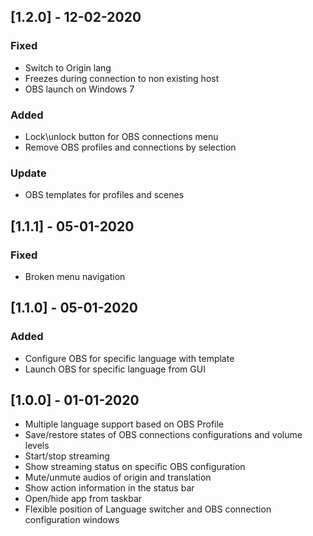 ## [1.2.0] - 12-02-2020
### Fixed
- Switch to Origin lang
- Freezes during connection to non existing host
- OBS launch on Windows 7
### Added
- Lock\unlock button for OBS connections menu
- Remove OBS profiles and connections by selection  
### Update
- OBS templates for profiles and scenes

## [1.1.1] - 05-01-2020
### Fixed
- Broken menu navigation

## [1.1.0] - 05-01-2020
### Added
- Configure OBS for specific language with template
- Launch OBS for specific language from GUI

## [1.0.0] - 01-01-2020
- Multiple language support based on OBS Profile
- Save/restore states of OBS connections configurations and volume levels
- Start/stop streaming
- Show streaming status on specific OBS configuration
- Mute/unmute audios of origin and translation
- Show action information in the status bar
- Open/hide app from taskbar
- Flexible position of Language switcher and OBS connection configuration windows